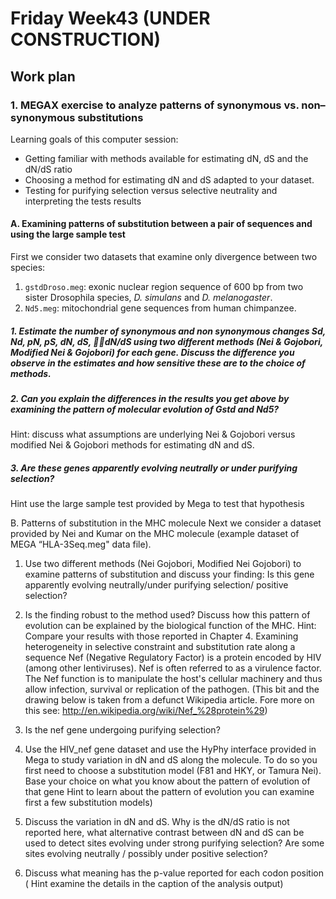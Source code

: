 # Friday Week43 (UNDER CONSTRUCTION)

## Work plan 

### 1. MEGAX exercise to analyze patterns of synonymous vs. non–synonymous substitutions  

Learning goals of this computer session:

+ Getting familiar with methods available for estimating dN, dS and the dN/dS ratio
+ Choosing a method for estimating dN and dS adapted to your dataset. 
+ Testing for purifying selection versus selective neutrality and interpreting the tests results

#### A. Examining patterns of substitution between a pair of sequences and using the large sample test

First we consider two datasets that examine only divergence between two species: 

1. `gstdDroso.meg`: exonic nuclear region sequence of 600 bp from two sister Drosophila species, *D. simulans* and *D. melanogaster*.
2. `Nd5.meg`: mitochondrial gene sequences from human chimpanzee.


##### 1. Estimate the number of synonymous and non synonymous changes Sd, Nd, pN, pS, dN, dS, dN/dS using two different methods (Nei & Gojobori, Modified Nei & Gojobori) for each gene. Discuss the difference you observe in the estimates and how sensitive these are to the choice of methods.


##### 2. Can you explain the differences in the results you get above by examining the pattern of molecular evolution of Gstd and Nd5? 

Hint: discuss what assumptions are underlying Nei &  Gojobori versus modified Nei & Gojobori methods for estimating dN and dS.

##### 3. Are these genes apparently evolving neutrally or under purifying selection?

Hint use the large sample test provided by Mega to test that hypothesis

B. Patterns of substitution in the MHC molecule
Next we consider a dataset provided by Nei and Kumar on the MHC molecule (example dataset of MEGA “HLA-3Seq.meg" data file). 
1. Use two different methods (Nei Gojobori, Modified Nei Gojobori) to examine patterns of substitution and discuss your finding: Is this gene apparently evolving neutrally/under purifying selection/ positive selection?
2. Is the finding robust to the method used? Discuss how this pattern of evolution can be explained by the biological function of the MHC. 
Hint: Compare your results with those reported in Chapter 4.
Examining heterogeneity in selective constraint and substitution rate along a sequence
Nef (Negative Regulatory Factor) is a protein encoded by HIV (among other lentiviruses). Nef is often referred to as a virulence factor. The Nef function is to manipulate the host's cellular machinery and thus allow infection, survival or replication of the pathogen. 
(This bit and the drawing below is taken from a defunct Wikipedia article. Fore more on this see:
http://en.wikipedia.org/wiki/Nef_%28protein%29)
 
1. Is the nef gene undergoing purifying selection? 
2. Use the HIV_nef gene dataset and use the HyPhy interface provided in Mega to study variation in dN and dS along the molecule. 
To do so you first need to choose a substitution model (F81 and HKY, or Tamura Nei).  Base your choice on what you know about the pattern of evolution of that gene 
Hint to learn about the pattern of evolution you can examine first a few substitution models)
3. Discuss the variation in dN and dS. Why is the dN/dS ratio is not reported here, what alternative contrast between dN and dS can be used to detect sites evolving under strong purifying selection? Are some sites evolving neutrally / possibly under positive selection?
4. Discuss what meaning has the p-value reported for each codon position ( Hint examine the details in the caption of the analysis output)


